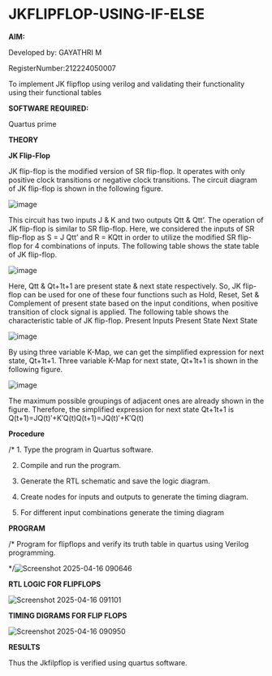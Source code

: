 # JKFLIPFLOP-USING-IF-ELSE

**AIM:** 

Developed by: GAYATHRI M

RegisterNumber:212224050007

To implement  JK flipflop using verilog and validating their functionality using their functional tables

**SOFTWARE REQUIRED:**

Quartus prime

**THEORY**

**JK Flip-Flop**

JK flip-flop is the modified version of SR flip-flop. It operates with only positive clock transitions or negative clock transitions. The circuit diagram of JK flip-flop is shown in the following figure.

![image](https://github.com/naavaneetha/JKFLIPFLOP-USING-IF-ELSE/assets/154305477/a649c30b-232b-4558-b188-fd6c09845180)


This circuit has two inputs J & K and two outputs Qtt & Qtt’. The operation of JK flip-flop is similar to SR flip-flop. Here, we considered the inputs of SR flip-flop as S = J Qtt’ and R = KQtt in order to utilize the modified SR flip-flop for 4 combinations of inputs. The following table shows the state table of JK flip-flop.

![image](https://github.com/naavaneetha/JKFLIPFLOP-USING-IF-ELSE/assets/154305477/c4360742-e8a8-4937-b089-c46c0433f9a3)

 
Here, Qtt & Qt+1t+1 are present state & next state respectively. So, JK flip-flop can be used for one of these four functions such as Hold, Reset, Set & Complement of present state based on the input conditions, when positive transition of clock signal is applied. The following table shows the characteristic table of JK flip-flop. Present Inputs Present State Next State
 
![image](https://github.com/naavaneetha/JKFLIPFLOP-USING-IF-ELSE/assets/154305477/6c275261-a6d5-4c37-a3a7-1e88ca11c4cd)

By using three variable K-Map, we can get the simplified expression for next state, Qt+1t+1. Three variable K-Map for next state, Qt+1t+1 is shown in the following figure.
 
![image](https://github.com/naavaneetha/JKFLIPFLOP-USING-IF-ELSE/assets/154305477/5174f41b-0ce0-4329-a372-6d1943ea6673)

The maximum possible groupings of adjacent ones are already shown in the figure. Therefore, the simplified expression for next state Qt+1t+1 is Q(t+1)=JQ(t)′+K′Q(t)Q(t+1)=JQ(t)′+K′Q(t)

**Procedure**

/* 1. Type the program in Quartus software.

 2. Compile and run the program.
  
 3.  Generate the RTL schematic and save the
 logic diagram.

 4. Create nodes for inputs and outputs to
 generate the timing diagram.

 5. For different input combinations generate
 the timing diagram

**PROGRAM**

/* Program for flipflops and verify its truth table in quartus using Verilog programming.

*/![Screenshot 2025-04-16 090646](https://github.com/user-attachments/assets/1d79ff2c-3271-4d30-b967-8f2dab1c132e)


**RTL LOGIC FOR FLIPFLOPS**

![Screenshot 2025-04-16 091101](https://github.com/user-attachments/assets/9c719dac-2d6a-47ee-a7e0-221a3ad9d7ce)


**TIMING DIGRAMS FOR FLIP FLOPS**

![Screenshot 2025-04-16 090950](https://github.com/user-attachments/assets/31600e7d-e9a9-4f61-8cee-4979ab27b0b6)


**RESULTS**

Thus the Jkfilpflop is verified using quartus software.
